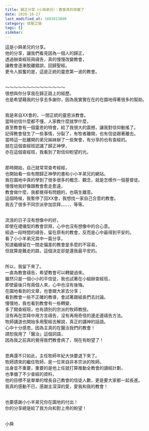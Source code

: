 ```yaml
---
title: 歸正分享（小舜弟兄）：教會真的改變了
date: 2020-10-27
last_modified_at: 1603813800
category: 成聖之路
tags: []
sidebar: 
---
```


<p>這是小舜弟兄的分享。<br/>
他的分享，讓我們看見因為一個人的歸正，<br/>
透過辦查經班與禱告，真的慢慢改變教會，<br/>
讓教會逐漸脫離錯誤，回歸聖經。<br/>
更令人振奮的是，這是正統的靈恩第一波的教會。</p>
<p><br/>
～～～～～～～～～～～～～～<br/>
很想與你分享我在歸正路上的經歷。<br/>
也是希望藉我的分享去多謝你，因為我實實在在的在園地得著很多的幫助。</p>
<p><br/>
我是來自XX會的，一間正統的靈恩派教會。<br/>
當時初信什麼都不懂，人家教什麼就學什麼，<br/>
直至教會有一個靈恩的特會，給了我很大的震撼，讓我對信仰動搖了。<br/>
記得教會發生了一些事情，分裂了，有牧者離開，也有信徒跟著離去。<br/>
當時這一批離開的弟兄姊妹辦了一些聚會，有分享的也有查經的。<br/>
就在這個查經班認識了歸正神學，<br/>
亦在這個查經班，我看到了對信仰盼望的光。</p>
<p><br/>
那時開始，自己就常常查考經經，<br/>
也開始看一些有關歸正神學的書和小小羊弟兄的網站。<br/>
我在園地中真的學到了很多很多的概念、觀念，就是怎樣作一個基督徒。<br/>
慢慢地我好像跟教會愈走愈遠，<br/>
教會做什麼，我都覺得有問題的，也萌生離意。<br/>
這個時候，我暫停了回XX會，我想找一家自己合意的教會。<br/>
我去了很多不同宗派參加崇拜，、、、、等等。</p>
<p><br/>
流浪的日子沒有想像中的好，<br/>
即使在禮儀型的教會崇拜，心中也沒有想像中的合心意。<br/>
經過一段時間的禱告，留在原有的教會，反而是心中最得到平安的。<br/>
看了小小羊弟兄其中一篇分享，<br/>
知道繼續留在一間走偏差的教會是多麼的不容易，<br/>
但就算是難走的路，這個決定卻是還我最平安的。</p>
<p><br/>
所以，我留下來了。<br/>
一直為教會禱告，希望教會可以轉變過來。<br/>
雖然只是一個小小的平信徒，我也試著在小組辦查經班，<br/>
即使最後只有兩個人來，心中也沒有後悔。<br/>
在園地看到的文章，也會跟大家去分享；<br/>
看到教會一些不正確的教導，會試著跟組長們去討論。<br/>
慢慢地，我也看到教會有一些轉變，<br/>
多了開查經班，也有請別的宗派的牧師教授。<br/>
沒有再在崇拜中用方言禱告，沒有再用奇怪的邊走邊禱告方法。<br/>
牧師講道也開始多用聖經去解說，真正的講神的話語。<br/>
心中十分感恩，因為主真的在醫治我們的教會！<br/>
請恕我用了「醫治」這個詞語，<br/>
因為我之前真的覺得我們教會病了，現在有盼望了！</p>
<p><br/>
恩典還不只如此，主任牧師年紀大快要退下來了。<br/>
牧師請來的繼任牧師，是一位來自非本宗派的牧師。<br/>
出身並不重要，重要的是他上任就打算推動全教會的讀經計劃，<br/>
也準備了不少查經的資料，<br/>
他的目標不是單單的增長自己教會的信徒人數，更是要大家都一起長進。<br/>
我真的感動不已，感謝主深深的愛，愛我和我的教會！</p>
<p><br/>
也要感謝小小羊弟兄你在園地的付出！<br/>
你的分享總是給了我方向和對上帝的盼望！</p>
<p><br/>
小舜</p>
